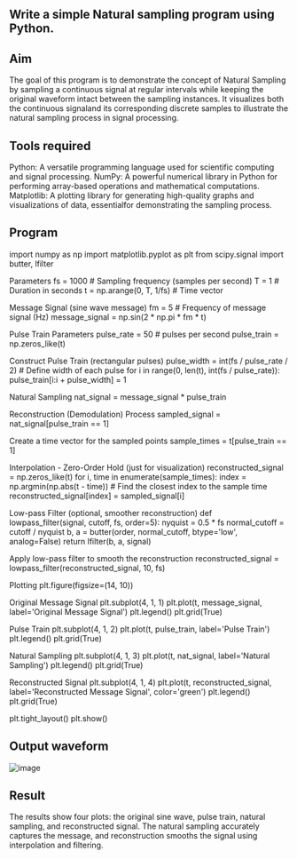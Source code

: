 ## Write a simple Natural sampling program using Python.
## Aim
The goal of this program is to demonstrate the concept of Natural Sampling by sampling a continuous signal at regular intervals while keeping the original waveform intact between the sampling instances. It visualizes both the continuous signaland its corresponding discrete samples to illustrate the natural sampling process in signal processing.

## Tools required
Python: A versatile programming language used for scientific computing and signal processing. NumPy: A powerful numerical library in Python for performing array-based operations and mathematical computations. Matplotlib: A plotting library for generating high-quality graphs and visualizations of data, essentialfor demonstrating the sampling process.

## Program
import numpy as np
import matplotlib.pyplot as plt
from scipy.signal import butter, lfilter

 Parameters
fs = 1000  # Sampling frequency (samples per second)
T = 1  # Duration in seconds
t = np.arange(0, T, 1/fs)  # Time vector

 Message Signal (sine wave message)
fm = 5  # Frequency of message signal (Hz)
message_signal = np.sin(2 * np.pi * fm * t)

 Pulse Train Parameters
pulse_rate = 50  # pulses per second
pulse_train = np.zeros_like(t)

Construct Pulse Train (rectangular pulses)
pulse_width = int(fs / pulse_rate / 2)  # Define width of each pulse
for i in range(0, len(t), int(fs / pulse_rate)):
    pulse_train[i:i + pulse_width] = 1

Natural Sampling
nat_signal = message_signal * pulse_train

 Reconstruction (Demodulation) Process
sampled_signal = nat_signal[pulse_train == 1]

 Create a time vector for the sampled points
sample_times = t[pulse_train == 1]

 Interpolation - Zero-Order Hold (just for visualization)
reconstructed_signal = np.zeros_like(t)
for i, time in enumerate(sample_times):
    index = np.argmin(np.abs(t - time))  # Find the closest index to the sample time
    reconstructed_signal[index] = sampled_signal[i]

 Low-pass Filter (optional, smoother reconstruction)
def lowpass_filter(signal, cutoff, fs, order=5):
    nyquist = 0.5 * fs
    normal_cutoff = cutoff / nyquist
    b, a = butter(order, normal_cutoff, btype='low', analog=False)
    return lfilter(b, a, signal)

Apply low-pass filter to smooth the reconstruction
reconstructed_signal = lowpass_filter(reconstructed_signal, 10, fs)

Plotting
plt.figure(figsize=(14, 10))

Original Message Signal
plt.subplot(4, 1, 1)
plt.plot(t, message_signal, label='Original Message Signal')
plt.legend()
plt.grid(True)

Pulse Train
plt.subplot(4, 1, 2)
plt.plot(t, pulse_train, label='Pulse Train')
plt.legend()
plt.grid(True)

Natural Sampling
plt.subplot(4, 1, 3)
plt.plot(t, nat_signal, label='Natural Sampling')
plt.legend()
plt.grid(True)

Reconstructed Signal
plt.subplot(4, 1, 4)
plt.plot(t, reconstructed_signal, label='Reconstructed Message Signal', color='green')
plt.legend()
plt.grid(True)

plt.tight_layout()
plt.show()

## Output waveform
![image](https://github.com/user-attachments/assets/9c2b970a-ceec-404e-8b27-2e49db1d27eb)


## Result
The results show four plots: the original sine wave, pulse train, natural sampling, and reconstructed signal. The natural sampling accurately captures the message, and reconstruction smooths the signal using interpolation and filtering.
